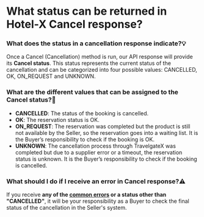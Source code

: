 ﻿---
sidebar_position: 2
---

# What status can be returned in Hotel-X Cancel response?

### What does the status in a cancellation response indicate?💡
Once a Cancel (Cancellation) method is run, our API response will provide its **Cancel status**. This status represents the current status of the cancellation and can be categorized into four possible values: CANCELLED, OK, ON_REQUEST and UNKNOWN.

### What are the different values that can be assigned to the Cancel status?🔎
- **CANCELLED**: The status of the booking is cancelled.
- **OK**: The reservation status is OK.
- **ON_REQUEST**: The reservation was completed but the product is still not available by the Seller, so the reservation goes into a waiting list. It is the Buyer’s responsibility to check if the booking is OK.
- **UNKNOWN**: The cancellation process through TravelgateX was completed but due to a supplier error or a timeout, the reservation status is unknown. It is the Buyer’s responsibility to check if the booking is cancelled.
### What should I do if I receive an error in Cancel response?⚠️
If you receive **any of the [common errors](https://knowledge.travelgate.com/faqs#errors-and-warnings) or a status other than "CANCELLED"**, it will be your responsibility as a Buyer to check the final status of the cancellation in the Seller's system.